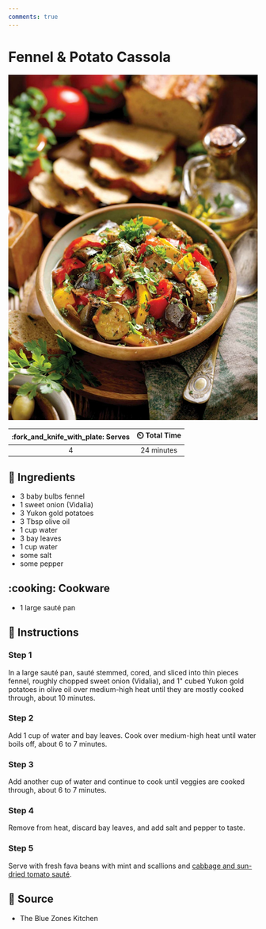 ```yaml
---
comments: true
---
```

# Fennel & Potato Cassola

![Fennel and Potato Cassola](../assets/images/fennel-and-potato-cassola.jpg)

| :fork_and_knife_with_plate: Serves | :timer_clock: Total Time |
|:----------------------------------:|:-----------------------: |
| 4 | 24 minutes |

## :salt: Ingredients

- 3 baby bulbs fennel
- 1 sweet onion (Vidalia)
- 3 Yukon gold potatoes
- 3 Tbsp olive oil
- 1 cup water
- 3 bay leaves
- 1 cup water
- some salt
- some pepper

## :cooking: Cookware

- 1 large sauté pan

## :pencil: Instructions

### Step 1

In a large sauté pan, sauté stemmed, cored, and sliced into thin pieces fennel, roughly chopped sweet onion (Vidalia),
and 1" cubed Yukon gold potatoes in olive oil over medium-high heat until they are mostly cooked through, about 10
minutes.

### Step 2

Add 1 cup of water and bay leaves. Cook over medium-high heat until water boils off, about 6 to 7 minutes.

### Step 3

Add another cup of water and continue to cook until veggies are cooked through, about 6 to 7 minutes.

### Step 4

Remove from heat, discard bay leaves, and add salt and pepper to taste.

### Step 5

Serve with fresh fava beans with mint and scallions and [cabbage and sun-dried tomato sauté][1].

## :link: Source

- The Blue Zones Kitchen

[1]: ../main/cabbage-and-sun-dried-tomato-sauté.md

